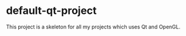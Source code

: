﻿default-qt-project
==================

This project is a skeleton for all my projects which uses Qt and OpenGL.
